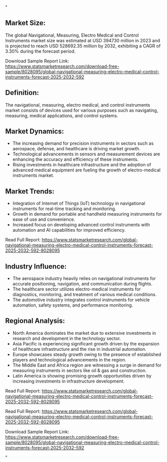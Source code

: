 "<html>
<head>
  <title>Navigational, Measuring, Electro Medical and Control Instruments Market, Global Outlook and Forecast 2025-2032</title>
</head>
<body>

<h2>Market Size:</h2>
<p>The global Navigational, Measuring, Electro Medical and Control Instruments market size was estimated at USD 394730 million in 2023 and is projected to reach USD 528692.35 million by 2032, exhibiting a CAGR of 3.30% during the forecast period.</p>
<p>Download Sample Report Link: <a href='https://www.statsmarketresearch.com/download-free-sample/8028095/global-navigational-measuring-electro-medical-control-instruments-forecast-2025-2032-592'>https://www.statsmarketresearch.com/download-free-sample/8028095/global-navigational-measuring-electro-medical-control-instruments-forecast-2025-2032-592</a></p>

<h2>Definition:</h2>
<p>The navigational, measuring, electro medical, and control instruments market consists of devices used for various purposes such as navigating, measuring, medical applications, and control systems.</p>

<h2>Market Dynamics:</h2>
<ul>
  <li>The increasing demand for precision instruments in sectors such as aerospace, defense, and healthcare is driving market growth.</li>
  <li>Technological advancements in sensors and measurement devices are enhancing the accuracy and efficiency of these instruments.</li>
  <li>Rising investments in healthcare infrastructure and the adoption of advanced medical equipment are fueling the growth of electro-medical instruments market.</li>
</ul>

<h2>Market Trends:</h2>
<ul>
  <li>Integration of Internet of Things (IoT) technology in navigational instruments for real-time tracking and monitoring.</li>
  <li>Growth in demand for portable and handheld measuring instruments for ease of use and convenience.</li>
  <li>Increased focus on developing advanced control instruments with automation and AI capabilities for improved efficiency.</li>
</ul>
<p>Read Full Report: <a href='https://www.statsmarketresearch.com/global-navigational-measuring-electro-medical-control-instruments-forecast-2025-2032-592-8028095'>https://www.statsmarketresearch.com/global-navigational-measuring-electro-medical-control-instruments-forecast-2025-2032-592-8028095</a></p>

<h2>Industry Influence:</h2>
<ul>
  <li>The aerospace industry heavily relies on navigational instruments for accurate positioning, navigation, and communication during flights.</li>
  <li>The healthcare sector utilizes electro-medical instruments for diagnostics, monitoring, and treatment of various medical conditions.</li>
  <li>The automotive industry integrates control instruments for vehicle automation, safety systems, and performance monitoring.</li>
</ul>

<h2>Regional Analysis:</h2>
<ul>
  <li>North America dominates the market due to extensive investments in research and development in the technology sector.</li>
  <li>Asia Pacific is experiencing significant growth driven by the expansion of healthcare infrastructure and the rise in industrial automation.</li>
  <li>Europe showcases steady growth owing to the presence of established players and technological advancements in the region.</li>
  <li>The Middle East and Africa region are witnessing a surge in demand for measuring instruments in sectors like oil & gas and construction.</li>
  <li>Latin America is showing promising growth opportunities driven by increasing investments in infrastructure development.</li>
</ul>
<p>Read Full Report: <a href='https://www.statsmarketresearch.com/global-navigational-measuring-electro-medical-control-instruments-forecast-2025-2032-592-8028095'>https://www.statsmarketresearch.com/global-navigational-measuring-electro-medical-control-instruments-forecast-2025-2032-592-8028095</a></p>

<p>Read Full Report: <a href='https://www.statsmarketresearch.com/global-navigational-measuring-electro-medical-control-instruments-forecast-2025-2032-592-8028095'>https://www.statsmarketresearch.com/global-navigational-measuring-electro-medical-control-instruments-forecast-2025-2032-592-8028095</a></p>
<p>Download Sample Report Link: <a href='https://www.statsmarketresearch.com/download-free-sample/8028095/global-navigational-measuring-electro-medical-control-instruments-forecast-2025-2032-592'>https://www.statsmarketresearch.com/download-free-sample/8028095/global-navigational-measuring-electro-medical-control-instruments-forecast-2025-2032-592</a></p>

</body>
</html>"
